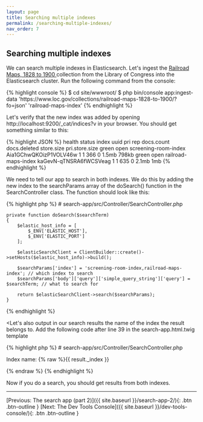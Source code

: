 ```yaml
---
layout: page
title: Searching multiple indexes
permalink: /searching-multiple-indexes/
nav_order: 7
---
```


## Searching multiple indexes

<p>We can search multiple indexes in Elasticsearch. Let's ingest the 
<a href="https://www.loc.gov/collections/railroad-maps-1828-to-1900" target="_blank">Railroad Maps, 1828 to 1900
</a> collection from the Library of Congress into the Elasticsearch cluster. Run the following command from the console:</p>

<p>
{% highlight console %}
$ cd site/wwwroot/
$ php bin/console app:ingest-data 'https://www.loc.gov/collections/railroad-maps-1828-to-1900/?fo=json' 'railroad-maps-index'
{% endhighlight %} 
</p>

<p>Let's verify that the new index was added by opening http://localhost:9200/_cat/indices?v in your browser. 
You should get something similar to this:</p>

<p>
{% highlight JSON %}
health status index                    uuid                   pri rep docs.count docs.deleted store.size pri.store.size
green  open   screening-room-index     Aia1GChwQKOizP1VOLV46w   1   1        366            0      1.5mb          798kb
green  open   railroad-maps-index      kaGevN-qTNSRA6fWCSVeag   1   1        635            0      2.1mb            1mb
{% endhighlight %} 
</p>

<p>We need to tell our app to search in both indexes. We do this by adding the new index to the searchParams array of the 
doSearch() function in the SearchController class. The function should look like this:</p>

<p>
{% highlight php %}
# search-app/src/Controller/SearchController.php

    private function doSearch($searchTerm)
    {
        $elastic_host_info = [
            $_ENV['ELASTIC_HOST'],
            $_ENV['ELASTIC_PORT']
        ];

        $elasticSearchClient = ClientBuilder::create()->setHosts($elastic_host_info)->build();

        $searchParams['index'] = 'screening-room-index,railroad-maps-index'; // which index to search
        $searchParams['body']['query']['simple_query_string']['query'] = $searchTerm; // what to search for

        return $elasticSearchClient->search($searchParams);
    }
{% endhighlight %} 
</p>

<Let's also output in our search results the name of the index the result belongs to. Add the following code after line 39 
in the search-app.html.twig template

<p>
{% highlight php %}
# search-app/src/Controller/SearchController.php
<p>Index name: {% raw %}{{ result._index }}</p>{% endraw %}
{% endhighlight %} 
</p>

<p>Now if you do a search, you should get results from both indexes.</p>
<hr>

[Previous: The search app (part 2)]({{ site.baseurl }}/search-app-2/){: .btn .btn-outline }
[Next: The Dev Tools Console]({{ site.baseurl }}/dev-tools-console/){: .btn .btn-outline }